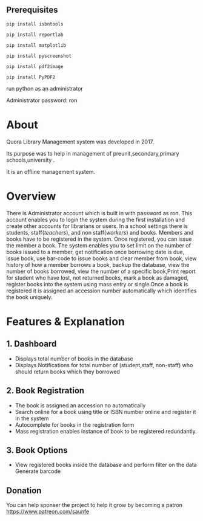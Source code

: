 ## Prerequisites

`pip install isbntools `

`pip install reportlab`

`pip install matplotlib`

`pip install pyscreenshot`

`pip install pdf2image`

`pip install PyPDF2`



run python as an administrator




Administrator password: ron

# About
Quora Library Management system was developed in 2017.

Its purpose was to help in management of preunit,secondary,primary schools,university .

It is an offline management system.  

# Overview

There is Administrator account which is built in with password as ron. This account enables you to login the system during the first installation and create other accounts for librarians or users.
In a school settings there is students, staff(_teachers_), and non staff(_workers_) and books. Members and books have to be registered in the system.
Once registered, you can issue the member a book. 
The system enables you to set limit on the number of books issued to a member, get notification once borrowing date is due, issue book, use bar-code to issue books and clear member from book, view history of how a member borrows a book, backup the database, view the number of books borrowed, view the number of a specific book,Print report for student who have lost, not returned books, mark a book as damaged, register books into the system using mass entry or single.Once a book is registered it is assigned an accession number automatically which identifies the book uniquely.

# Features & Explanation

## 1. Dashboard
*  Displays total number of books in the database 
*  Displays Notifications for total number of (student,staff, non-staff) who should return books which they borrowed
## 2. Book Registration
* The book is assigned an accession no automatically
* Search online for a book using title or ISBN number online and register it in the system
* Autocomplete for books in the registration form
* Mass registration enables instance of book to be registered redundantly.
## 3. Book Options
* View registered books inside the database and perform filter on the data
 Generate barcode

## Donation

You can help sponser the project to help it grow by becoming a patron
https://www.patreon.com/saunfe
